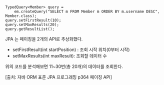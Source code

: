```
TypedQuery<Member> query =
	em.createQuery("SELECT m FROM Member m ORDER BY m.username DESC", Member.class);
query.setFirstResult(10);
query.setMaxResults(20);
query.getResultList();
```
JPA 는 페이징을 2개의 API로 추상화했다.
- setFirstResult(int startPosition) : 조회 시작 위치(0부터 시작)
- setMaxResults(int maxResult): 조회할 데이터 수

위의 코드를 분석해보면 11~30번(총 20개)의 데이터를 조회한다.

[출처: 자바 ORM 표준 JPA 프로그래밍 p364 페이징 API]